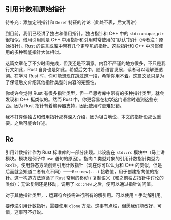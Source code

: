 ## 引用计数和原始指针

待补充：添加定制指针和 `Deref` 特征的讨论（此处不表，后文再讲）

到目前，我们已经讲了独占和借用指针。独占指针和 C++ 中的 `std::unique_ptr` 很相似，借用引用则是 C++ 中用指针和引用时常使用的“默认”指针（译者注：原始指针）。Rust 的语言或库中带有几个更罕见的指针。这些指针和 C++ 中习惯使用的多种智能指针大体相似。

这篇文章花了不少时间完成，但我还是不满意。内容不严谨的地方很多，不只是我行文如此，Rust 自身也是如此。希望后文中，随着语言发展，读者可以理解更透彻。在学习 Rust 时，你可能想现在跳过这一段，希望你用不着。这篇文章只是为了保证后文介绍其他指针类型时内容的完整性。

你或许会觉得 Rust 有很多指针类型，但一旦思考库中带有的多种指针类型，就会发现和 C++ 挺类似的。然而 Rust 中，你更容易在初学这门语言时遇到这些东西。因为 Rust 指针有着编译器支持，因此使用时更难犯错。

我不打算像独占和借用指针那样深入介绍，因为坦白地说，本文的指针没那么重要。之后可能会详述。

## Rc<T>

引用计数指针作为 Rust 标准库的一部分出现。此设施在 `std::rc` 模块中（马上讲模块。模块是例子中 `use` 语句的原因）。指向 `T` 类型对象的引用计数指针类型为 `Rc<T>`。使用静态方法创建引用计数指针（现在你可以认为和 C++ 的类似，但是后面就会知道二者有点不同）——`Rc::new(...)` 接收值，用于创建指向值的指针。这一构造方法遵循了 Rust 常用的移动 / 复制语义（和之前独占指针中讨论的类似）：无论复制还是移动，调用了 `Rc::new` 之后，便可以通过指针访问值。

对于其他指针类型，`.` 运算符会按需进行所有的解引用。可以使用 `*` 手动解引用。

要传递引用计数指针，需要使用 `clone` 方法。这事有点烂，但愿我们能改好，可惜，这事可不好说。